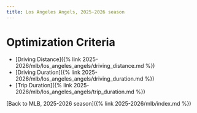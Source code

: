```yaml
---
title: Los Angeles Angels, 2025-2026 season
---
```


# Optimization Criteria
- [Driving Distance]({% link 2025-2026/mlb/los_angeles_angels/driving_distance.md %})
- [Driving Duration]({% link 2025-2026/mlb/los_angeles_angels/driving_duration.md %})
- [Trip Duration]({% link 2025-2026/mlb/los_angeles_angels/trip_duration.md %})

[Back to MLB, 2025-2026 season]({% link 2025-2026/mlb/index.md %})
